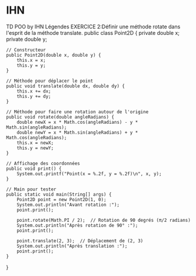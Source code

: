# IHN
TD POO by IHN Légendes
EXERCICE 2:Définir une méthode rotate dans l'esprit de la méthode translate.
public class Point2D {
    private double x;
    private double y;

    // Constructeur
    public Point2D(double x, double y) {
        this.x = x;
        this.y = y;
    }

    // Méthode pour déplacer le point
    public void translate(double dx, double dy) {
        this.x += dx;
        this.y += dy;
    }

    // Méthode pour faire une rotation autour de l'origine
    public void rotate(double angleRadians) {
        double newX = x * Math.cos(angleRadians) - y * Math.sin(angleRadians);
        double newY = x * Math.sin(angleRadians) + y * Math.cos(angleRadians);
        this.x = newX;
        this.y = newY;
    }

    // Affichage des coordonnées
    public void print() {
        System.out.printf("Point(x = %.2f, y = %.2f)\n", x, y);
    }

    // Main pour tester
    public static void main(String[] args) {
        Point2D point = new Point2D(1, 0);
        System.out.println("Avant rotation :");
        point.print();

        point.rotate(Math.PI / 2);  // Rotation de 90 degrés (π/2 radians)
        System.out.println("Après rotation de 90° :");
        point.print();

        point.translate(2, 3);  // Déplacement de (2, 3)
        System.out.println("Après translation :");
        point.print();
    }
}
